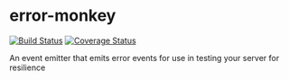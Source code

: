 error-monkey
============
[![Build
Status](https://secure.travis-ci.org/cainus/error-monkey.png?branch=master)](http://travis-ci.org/cainus/error-monkey)
[![Coverage Status](https://coveralls.io/repos/cainus/error-monkey/badge.png?branch=master)](https://coveralls.io/r/cainus/error-monkey)

An event emitter that emits error events for use in testing your server for resilience
